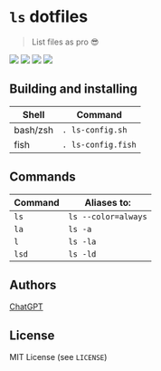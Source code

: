 # `ls` dotfiles

> List files as pro 😎

![](https://img.shields.io/badge/shell_support-bash%2C_zsh%2C_fish-blue)
![](https://img.shields.io/badge/version-v0.1.0-green)
![](https://img.shields.io/badge/made_for-idiots-red)
![](https://img.shields.io/badge/compatible%20with-lsd-purple)

## Building and installing

| Shell    | Command            |
|----------|--------------------|
| bash/zsh | `. ls-config.sh`   |
| fish     | `. ls-config.fish` |

## Commands

| Command | Aliases to: |
|--------|-------|
| `ls` | `ls --color=always` |
| `la` | `ls -a` |
| `l` | `ls -la` |
| `lsd` | `ls -ld` |

## Authors

[ChatGPT](https://chatgpt.com/)

## License

MIT License (see `LICENSE`)

